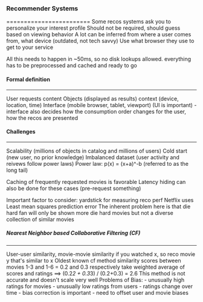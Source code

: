 ### Recommender Systems
========================
Some recos systems ask you to personalize your interest profile
Should not be required, should guess based on viewing behavior
A lot can be inferred from where a user comes from, what device (outdated, not tech savvy)
Use what browser they use to get to your service

All this needs to happen in ~50ms, so no disk lookups allowed. everything has to be preprocessed and cached and ready to go

#### Formal definition
-----------------------
User requests content
Objects (displayed as results)
context (device, location, time)
Interface (mobile browser, tablet, viewport) (UI is important)
	- interface also decides how the consumption order changes for the user, how the recos are presented

#### Challenges
----------------
Scalability (millions of objects in catalog and millions of users)
Cold start (new user, no prior knowledge)
Imbalanced dataset (user activity and reivews follow power laws)
Power law: p(x) = (x+a)^-b (referred to as the long tail)

Caching of frequently requested movies is favorable
Latency hiding can also be done for these cases (pre-request something)

Important factor to consider: yardstick for measuring reco perf
Netflix uses Least mean squares prediction error
The inherent problem here is that die hard fan will only be shown more die hard movies but not a diverse collection of similar movies


##### Nearest Neighbor based Collaborative Filtering (CF)
----------------------------------------------------------
User-user similarity, movie-movie similarity
if you watched x, so reco movie y that's similar to x
Oldest known cf method
similarity scores between movies 1-3 and 1-6 = 0.2 and 0.3 respectively
take weighted average of scores and ratings ==> (0.2*2 + 0.3*3) / (0.2+0.3) = 2.6
This method is not accurate and doesn't scale very well
Problems of Bias:
	- unusually high ratings for movies
	- unusually low ratings from users
	- ratings change over time
	- bias correction is important
	- need to offset user and movie biases

